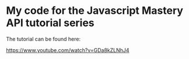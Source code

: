 # My code for the Javascript Mastery API tutorial series

The tutorial can be found here:

https://www.youtube.com/watch?v=GDa8kZLNhJ4

